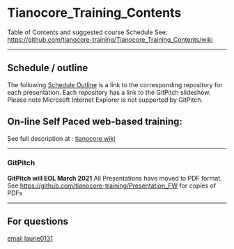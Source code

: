 <!--- @file
  Readme.md for UEFI / EDK II Training Tianocore Contents

  Copyright (c) 2021, Intel Corporation. All rights reserved.<BR>

  Redistribution and use in source (original document form) and 'compiled'
  forms (converted to PDF, epub, HTML and other formats) with or without
  modification, are permitted provided that the following conditions are met:

  1) Redistributions of source code (original document form) must retain the
     above copyright notice, this list of conditions and the following
     disclaimer as the first lines of this file unmodified.

  2) Redistributions in compiled form (transformed to other DTDs, converted to
     PDF, epub, HTML and other formats) must reproduce the above copyright
     notice, this list of conditions and the following disclaimer in the
     documentation and/or other materials provided with the distribution.

  THIS DOCUMENTATION IS PROVIDED BY TIANOCORE PROJECT "AS IS" AND ANY EXPRESS OR
  IMPLIED WARRANTIES, INCLUDING, BUT NOT LIMITED TO, THE IMPLIED WARRANTIES OF
  MERCHANTABILITY AND FITNESS FOR A PARTICULAR PURPOSE ARE DISCLAIMED. IN NO
  EVENT SHALL TIANOCORE PROJECT  BE LIABLE FOR ANY DIRECT, INDIRECT, INCIDENTAL,
  SPECIAL, EXEMPLARY, OR CONSEQUENTIAL DAMAGES (INCLUDING, BUT NOT LIMITED TO,
  PROCUREMENT OF SUBSTITUTE GOODS OR SERVICES; LOSS OF USE, DATA, OR PROFITS;
  OR BUSINESS INTERRUPTION) HOWEVER CAUSED AND ON ANY THEORY OF LIABILITY,
  WHETHER IN CONTRACT, STRICT LIABILITY, OR TORT (INCLUDING NEGLIGENCE OR
  OTHERWISE) ARISING IN ANY WAY OUT OF THE USE OF THIS DOCUMENTATION, EVEN IF
  ADVISED OF THE POSSIBILITY OF SUCH DAMAGE.

-->

# Tianocore_Training_Contents
Table of Contents and suggested course Schedule 
See: https://github.com/tianocore-training/Tianocore_Training_Contents/wiki


---

## Schedule / outline
The following [Schedule Outline](https://github.com/tianocore-training/Tianocore_Training_Contents/wiki#schedule--outline)
is a link to the corresponding repository for each presentation.  Each repository has a link to the GitPitch slideshow.  Please note Microsoft Internet Explorer is not supported by GitPitch.


	  
## On-line Self Paced web-based training:
See full description at : [tianocore wiki]( https://github.com/tianocore/tianocore.github.io/wiki/UEFI-EDKII-Learning-Dev )



---
### GitPitch 

**GitPitch will EOL March 2021**
All Presentations have moved to PDF format.  See https://github.com/tianocore-training/Presentation_FW  for copies of PDFs


---
## For questions 
[email laurie0131](mailto:laurie.jarlstrom@intel.com)
